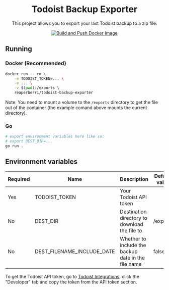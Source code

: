 <div align="center">

# Todoist Backup Exporter

This project allows you to export your last Todoist backup to a zip file.

[![Build and Push Docker Image](https://github.com/orellazri/todoist-backup-exporter/actions/workflows/release.yml/badge.svg)](https://github.com/orellazri/todoist-backup-exporter/actions/workflows/release.yml)

</div>

## Running

### Docker (Recommended)

```bash
docker run -- rm \
    -e TODOIST_TOKEN=... \
    -e ... \
    -v $(pwd):/exports \
    reaperberri/todoist-backup-exporter
```

Note: You need to mount a volume to the `/exports` directory to get the file out of the container (the example comand above mounts the current directory).

### Go

```bash
# export environment variables here like so:
# export DEST_DIR=...
go run .
```

## Environment variables

| Required | Name                       | Description                                         | Default value |
| -------- | -------------------------- | --------------------------------------------------- | ------------- |
| Yes      | TODOIST_TOKEN              | Your Todoist API token                              |               |
| No       | DEST_DIR                   | Destination directory to download the file to       | /exports      |
| No       | DEST_FILENAME_INCLUDE_DATE | Whether to include the backup date in the file name | false         |

To get the Todoist API token, go to [Todoist Integrations](https://todoist.com/prefs/integrations), click the "Developer" tab and copy the token from the API token section.
